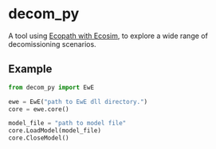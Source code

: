 # decom_py

A tool using [Ecopath with Ecosim](https://ecopath.org/), to explore a wide range of
decomissioning scenarios.

## Example

```python
from decom_py import EwE

ewe = EwE("path to EwE dll directory.")
core = ewe.core()

model_file = "path to model file"
core.LoadModel(model_file)
core.CloseModel()

```

